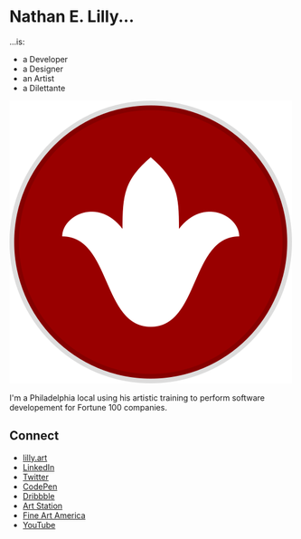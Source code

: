 
<!--
**nelilly/nelilly** is a ✨ _special_ ✨ repository because its `README.md` (this file) appears on your GitHub profile.

Here are some ideas to get you started:

- 🔭 I’m currently working on ...
- 🌱 I’m currently learning ...
- 👯 I’m looking to collaborate on ...
- 🤔 I’m looking for help with ...
- 💬 Ask me about ...
- 📫 How to reach me: ...
- 😄 Pronouns: ...
- ⚡ Fun fact: ...
-->

# Nathan E. Lilly...
...is:
- a Developer
- a Designer
- an Artist
- a Dilettante

[![lilly.art](lilly.svg)](https://lilly.art/)

I'm a Philadelphia local using his artistic training to perform software developement for Fortune 100 companies.

## Connect
- [lilly.art](https://lilly.art/)
- [LinkedIn](https://linkedin.com/in/nelilly)
- [Twitter](https://twitter.com/nelilly)
- [CodePen](https://codepen.io/nelilly/)
- [Dribbble](https://dribbble.com/nelilly/about)
- [Art Station](https://www.artstation.com/nelilly)
- [Fine Art America](https://fineartamerica.com/profiles/1-nathan-lilly)
- [YouTube](https://www.youtube.com/c/nathanelilly/videos)
